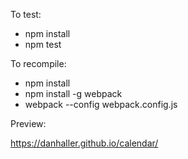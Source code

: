 To test:

- npm install
- npm test

To recompile:

- npm install
- npm install -g webpack
- webpack --config webpack.config.js

Preview:

https://danhaller.github.io/calendar/
